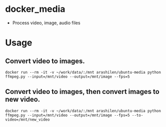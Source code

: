# docker_media
* Process video, image, audio files

# Usage
## Convert video to images.
```
docker run --rm -it -v ~/work/data/:/mnt arashilen/ubuntu-media python ffmpeg.py --input=/mnt/video --output=/mnt/image --fps=5
```
## Convert video to images, then convert images to new video.
```
docker run --rm -it -v ~/work/data/:/mnt arashilen/ubuntu-media python ffmpeg.py --input=/mnt/video --output=/mnt/image --fps=5 --to-video=/mnt/new_video 
```
